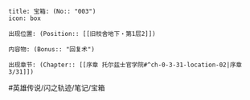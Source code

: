 ---
---
```ad-quote
title: 宝箱: (No:: "003")
icon: box

出现位置: (Position:: [[旧校舍地下・第1层2]])

内容物: (Bonus:: "回复术")

出现章节: (Chapter:: [[序章 托尔兹士官学院#^ch-0-3-31-location-02|序章3/31]])

```

#英雄传说/闪之轨迹/笔记/宝箱